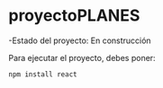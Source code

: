 <h1>proyectoPLANES</h1>

-Estado del proyecto: En construcción

Para ejecutar el proyecto, debes poner:

```npm install react```
